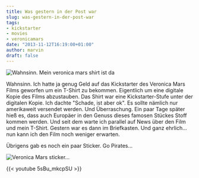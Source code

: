 ```yaml
---
title: Was gestern in der Post war
slug: was-gestern-in-der-post-war
tags:
- kickstarter
- movies
- veronicamars
date: "2013-11-12T16:19:00+01:00"
author: marvin
draft: false
---
```

![Wahnsinn. Mein veronica mars shirt ist da](/images/10817056673_21bce012d1_b.jpg)

Wahnsinn. Ich hatte ja genug Geld auf das Kickstarter des Veronica Mars
Films geworfen um ein T-Shirt zu bekommen. Eigentlich um eine digitale
Kopie des Films abzustauben. Das Shirt war eine Kickstarter-Stufe unter
der digitalen Kopie. Ich dachte "Schade, ist aber ok". Es sollte nämlich
nur amerikaweit versendet werden. Und Überraschung. Ein paar Tage später
hieß es, dass auch Europäer in den Genuss dieses famosen Stückes Stoff
kommen werden. Und seit dem warte ich parallel auf News über den Film
und mein T-Shirt. Gestern war es dann im Briefkasten. Und ganz
ehrlich... nun kann ich den Film noch weniger erwarten.

Übrigens gab es noch ein paar Sticker. Go Pirates...

![Veronica Mars sticker...](/images/10820714954_a161cb4d4a_b.jpg)

{{< youtube 5sBu_mkcpSU >}}